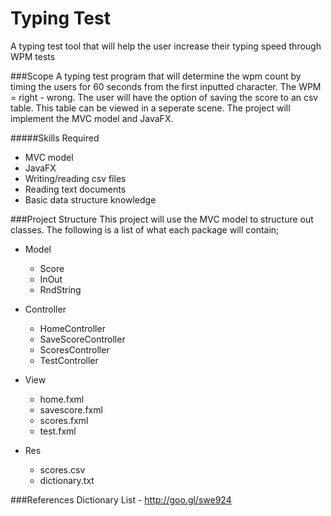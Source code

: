 # Typing Test
A typing test tool that will help the user increase their typing speed through WPM tests 

###Scope
A typing test program that will determine the wpm count by timing the users for 60 seconds from the first inputted character. The WPM = right - wrong. The user will have the option of saving the score to an csv table. This table can be viewed in a seperate scene. The project will implement the MVC model and JavaFX.

#####Skills Required
- MVC model
- JavaFX
- Writing/reading csv files
- Reading text documents
- Basic data structure knowledge

###Project Structure
This project will use the MVC model to structure out classes. The following is a list of what each package will contain;
- Model
  - Score
  - InOut
  - RndString

- Controller
  - HomeController
  - SaveScoreController
  - ScoresController
  - TestController

- View
  - home.fxml
  - savescore.fxml
  - scores.fxml
  - test.fxml
  
- Res
  - scores.csv
  - dictionary.txt


###References
Dictionary List - http://goo.gl/swe924
